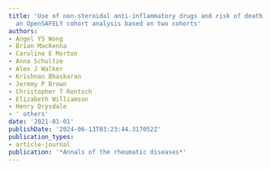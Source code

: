 ```yaml
---
title: 'Use of non-steroidal anti-inflammatory drugs and risk of death from COVID-19:
  an OpenSAFELY cohort analysis based on two cohorts'
authors:
- Angel YS Wong
- Brian MacKenna
- Caroline E Morton
- Anna Schultze
- Alex J Walker
- Krishnan Bhaskaran
- Jeremy P Brown
- Christopher T Rentsch
- Elizabeth Williamson
- Henry Drysdale
- ' others'
date: '2021-01-01'
publishDate: '2024-06-13T03:23:44.317052Z'
publication_types:
- article-journal
publication: '*Annals of the rheumatic diseases*'
---
```

